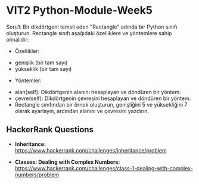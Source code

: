 # VIT2 Python-Module-Week5
Soru1: Bir dikdörtgeni temsil eden "Rectangle" adında bir Python sınıfı oluşturun. Rectangle sınıfı aşağıdaki özelliklere ve yöntemlere sahip olmalıdir:
* Özellikler:
- genişlik (bir tam sayı)
- yükseklik (bir tam sayı)
* Yöntemler:
- alan(self): Dikdörtgenin alanını hesaplayan ve döndüren bir yöntem.
- çevre(self): Dikdörtgenin çevresini hesaplayan ve döndüren bir yöntem.
- Rectangle sınıfından bir örnek oluşturun, genişliğini 5 ve yüksekliğini 7 olarak ayarlayın, ardından alanını ve çevresini yazdırın.
## HackerRank Questions

* **Inheritance:** https://www.hackerrank.com/challenges/inheritance/problem
  
* **Classes: Dealing with Complex Numbers:** https://www.hackerrank.com/challenges/class-1-dealing-with-complex-numbers/problem
